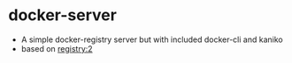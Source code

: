 # docker-server

- A simple docker-registry server but with included docker-cli and kaniko
- based on [registry:2](https://hub.docker.com/_/registry)
